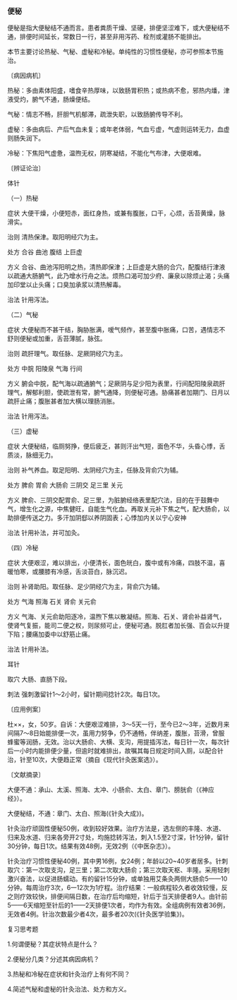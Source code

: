 ### 便秘

便秘是指大便秘结不通而言。患者粪质干燥、坚硬，排便坚涩难下，或大便秘结不通，排便时间延长，常数日一行，甚至非用泻药、栓剂或灌肠不能排出。

本节主要讨论热秘、气秘、虚秘和冷秘。单纯性的习惯性便秘，亦可参照本节施治。

〔病因病机〕

热秘：多由素体阳盛，嗜食辛热厚味，以致肠胃积热；或热病不愈，邪热内燔，津液受灼，腑气不通，肠燥便结。

气秘：情志不畅，肝胆气机郁滞，疏泄失职，以致肠腑传导不利。

虚秘：多由病后、产后气血未复；或年老体弱，气血亏虚，气虚则运转无力，血虚则肠失润下。

冷秘：下焦阳气虚惫，温煦无权，阴寒凝结，不能化气布津，大便艰难。

〔辨证论治〕

体针

（一）热秘

症状  大便干燥，小便短赤，面红身热，或兼有腹胀，口干，心烦，舌苔黄燥，脉滑实。

治则  清热保津。取阳明经穴为主。

处方  合谷  曲池  腹结  上巨虚

方义  合谷、曲池泻阳明之热，清热即保津；上巨虚是大肠的合穴，配腹结行津液以疏通大肠腑气，此乃增水行舟之法。烦热口渴可加少府、廉泉以除烦止渴；头痛加印堂以止头痛；口臭加承浆以清热解毒。

治法  针用泻法。

（二）气秘

症状  大便秘而不甚干结，胸胁胀满，嗳气频作，甚至腹中胀痛，口苦，遇情志不舒则便秘或加重，舌苔薄腻，脉弦。

治则  疏肝理气。取任脉、足厥阴经穴为主。

处方  中脘  阳陵泉  气海  行间

方义  腑会中脘，配气海以疏通腑气；足厥阴与足少阳为表里，行间配阳陵泉疏肝理气，解郁利胆，使疏泄有常，腑气通降，则便秘可通。胁痛甚者加期门、日月以疏肝止痛；腹胀甚者加大横以理肠消胀。

治法  针用泻法。

（三）虚秘

症状  大便秘结，临厕努挣，便后疲乏，甚则汗出气短，面色不华，头昏心悸，舌质淡，脉细无力。

治则  补气养血。取足阳明、太阴经穴为主，任脉及背俞穴为辅。

处方  脾俞  胃俞  大肠俞  三阴交  足三里  关元

方义  脾俞、三阴交配胃俞、足三里，为脏腑经络表里配穴法，目的在于鼓舞中气，增生化之源，中焦健旺，自能生气化血。再取关元补下焦之气，配大肠俞，以助排便传送之力。多汗加阴郄以养阴固表；心悸加内关以宁心安神

治法  针用补法，并可加灸。

（四）冷秘

症状  大便艰涩，难以排出，小便清长，面色㿠白，腹中或有冷痛，四肢不温，喜暖怕寒，或腰膝有冷感，舌淡苔白，脉沉迟。

治则  补肾助阳。取任脉、足少阴经穴为主，背俞穴为辅。

处方  气海  照海  石关  肾俞  关元俞

方义  气海、关元俞助阳逐冷，温煦下焦以散凝结。照海、石关、肾俞补益肾气，使肾气复振，能司二便之权，则尿频可止，便秘可通。脱肛者加长强、百会以升提下陷；腰痛加委中以舒筋止痛。

治法  针用补法。

耳针

取穴  大肠、直肠下段。

刺法  强刺激留针1～2小时，留针期间捻针2次。每日1次。

〔应用例案〕

杜××，女，50岁。自诉：大便艰涩难排，3～5天一行，至今已2～3年，近数月来间隔7～8日始能排便一次，虽用力努争，仍不通畅，伴纳差，腹胀，苔滑，曾服蜂蜜等润肠，无效。治以大肠俞、大横、支沟，用提插泻法，每日针一次，每次针后一小时内能排便少量，但逾时就难排出，故嘱其每日规定时间入厕，以配合针治，针至10次，大便趋正常（摘自《现代针灸医案选》）。

〔文献摘录〕

大便不通：承山、太溪、照海、太冲、小肠俞、太白、章门、膀胱俞（《神应经》）。

大便秘结，不通：章门、太白、照海(《针灸大成》)。

针灸治疗顽固性便秘50例，收到较好效果。治疗方法是，选左侧的丰隆、水道、归来及水道、归来各旁开2寸处，均施捻转泻法，刺入1.5至2寸深，针1分钟，留针30分钟，每日1次。结果有效48例，无效2例（《中医杂志》）。

针灸治疗习惯性便秘40例，其中男16例，女24例；年龄以20~40岁者居多。针刺取穴：第一次取支沟，足三里；第二次取大肠俞；第三次取天枢、丰隆。采用轻刺激兴奋法，以促进肠蠕动。有的留针15分钟，或单独用艾条灸两侧大肠俞5——10分钟。每周治疗3次，6一12次为1疗程。治疗结果：一般病程较久者收效较慢，反之则疗效较快，排便间隔日数，在治疗后均缩短，针后于当天排便者9人。由针前5——6天缩短至针后的1——2天排便1次者，均作为有效。全组病例有效者36例，无效者4例。针治次数最少者4次，最多者20次(《针灸医学验集》)。

复习思考题

1.何谓便秘？其症状特点是什么？

2.便秘分几类？分述其病因病机？

3.热秘和冷秘在症状和针灸治疗上有何不同？

4.简述气秘和虚秘的针灸治法、处方和方义。
